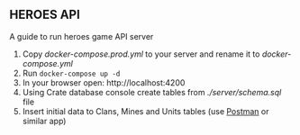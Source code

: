 HEROES API
---
A guide to run heroes game API server

1. Copy *docker-compose.prod.yml* to your server and rename it to *docker-compose.yml*
2. Run ```docker-compose up -d```
3. In your browser open: http://localhost:4200
4. Using Crate database console create tables from *./server/schema.sql* file
5. Insert initial data to Clans, Mines and Units tables (use [Postman](https://www.getpostman.com/) or similar app)